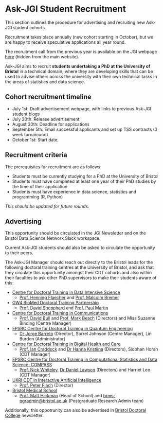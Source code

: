 # Ask-JGI Student Recruitment

This section outlines the procedure for advertising and recruiting 
new Ask-JGI student cohorts. 

Recruitment takes place annually (new cohort starting in October), 
but we are happy to receive speculative applications all year round.

The recruitment call from the previous year is available on the JGI
webpage [here](https://www.bristol.ac.uk/golding/ask-jgi/ask-jgi-phd-recruitment/)
(hidden from the main website).

Ask-JGI aims to recruit **students undertaking a PhD at the University
of Bristol** in a technical domain, where they are developing skills
that can be used to advise others across the university with their own
technical tasks in the areas of statistics and data science.

## Cohort recruitment timeline

- July 1st: Draft advertisement webpage, with links to previous Ask-JGI
  student blogs
- July 20th: Release advertisement
- August 30th: Deadline for applications
- September 5th: Email successful applicants and set up TSS contracts
  (3 week turnaround)
- October 1st: Start date.


## Recruitment criteria

The prerequisites for recruitment are as follows:

- Students must be currently studying for a PhD at the University of
  Bristol
- Students must have completed at least one year of their PhD studies
  by the time of their application
- Students must have experience in data science, statistics and
  programming (R, Python)

_This should be updated for future rounds._


## Advertising

This opportunity should be circulated in the JGI Newsletter and on the
Bristol Data Science Network Slack workspace.

Current Ask-JGI students should also be asked to circulate the
opportunity to their peers.

The Ask-JGI Manager should reach out directly to the Bristol leads for
the following doctoral training centres at the University of Bristol,
and ask that they circulate this opportunity amongst their CDT cohorts
and also within their faculties to ask other PhD supervisors to make
their students aware of this:
- [Centre for Doctoral Training in Data Intensive
  Science](https://data-intensive-cdt.ac.uk/) 
  - [Prof. Henning
  Flaecher](https://research-information.bris.ac.uk/en/persons/henning-u-flaecher)
  and [Prof. Malcolm Bremer](https://research-information.bris.ac.uk/en/persons/malcolm-n-bremer)
- [GW4 BioMed Doctoral Training
  Partnership](http://www.gw4biomed.ac.uk/projects-2/) 
  - [Prof. David Shepphard](https://research-information.bris.ac.uk/en/persons/david-n-sheppard) and [Prof. Paul Martin](https://research-information.bris.ac.uk/en/persons/paul-b-martin)
- [Centre for Doctoral Training in
  Communications](http://www.bristol.ac.uk/cdt-communications/) 
  - [Prof. David Bull](https://research-information.bris.ac.uk/en/persons/david-r-bull) and [Prof. Mark Beach](https://research-information.bris.ac.uk/en/persons/mark-a-beach) (Directors) and Miss Suzanne Binding (Centre Manager)
- [EPSRC Centre for Doctoral Training in Quantum
  Engineering](http://www.bris.ac.uk/quantum-engineering/about/) 
  - [Dr Jorge Barreto](https://research-information.bris.ac.uk/en/persons/jorge-barreto) (Director), Sorrel Johnson (Centre Manager), Lin Burden (Administrator)
- [Centre for Doctoral Training in Digital Health and
  Care](http://www.bristol.ac.uk/cdt/digital-health/) 
  - [Prof. Ian Craddock](https://research-information.bris.ac.uk/en/persons/ian-j-craddock) and [Dr Hanna Kristiina](https://research-information.bris.ac.uk/en/persons/hanna-kristiina-k-isotalus) (Directors), Siobhan Horan (CDT Manager)
- [EPSRC Centre for Doctoral Training in Computational Statistics and
  Data Science: COMPASS](http://www.bristol.ac.uk/cdt/compass/) 
  - [Prof. Nick Whiteley](https://research-information.bris.ac.uk/en/persons/nick-whiteley), [Dr Daniel Lawson](https://research-information.bris.ac.uk/en/persons/daniel-john-lawson) (Directors) and Harriet Lee (CDT Manager)
- [UKRI CDT in Interactive Artificial
  Intelligence](https://www.bristol.ac.uk/cdt/interactive-ai/) 
  - [Prof. Peter Flach](https://research-information.bris.ac.uk/en/persons/peter-a-flach) (Director)
- [Bristol Medical School](http://www.bristol.ac.uk/medical-school/research/)
  - [Prof. Matt Hickman](https://research-information.bris.ac.uk/en/persons/matt-hickman) (Head of School) and brms-pgradmin@bristol.ac.uk (Postgraduate Research Admin team)

Additionally, this oppotrunity can also be advertised in [Bristol Doctoral College](http://www.bristol.ac.uk/doctoral-college/contacts/) newsletter. 
  
  
